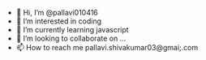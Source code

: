 - 👋 Hi, I’m @pallavi010416
- 👀 I’m interested in coding
- 🌱 I’m currently learning javascript
- 💞️ I’m looking to collaborate on ...
- 📫 How to reach me pallavi.shivakumar03@gmai;.com

<!---
pallavi010416/pallavi010416 is a ✨ special ✨ repository because its `README.md` (this file) appears on your GitHub profile.
You can click the Preview link to take a look at your changes.
--->
